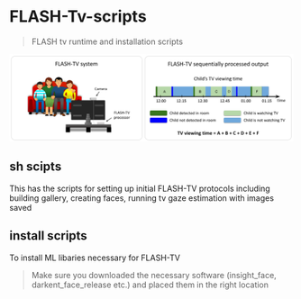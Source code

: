 # FLASH-Tv-scripts

> FLASH tv runtime and installation scripts

<img src="pngs/teaser_small.png"/>


## sh scipts
This has the scripts for setting up initial FLASH-TV protocols including building gallery, creating faces, running tv gaze estimation with images saved

## install scripts
To install ML libaries necessary for FLASH-TV 

> Make sure you downloaded the necessary software (insight_face, darkent_face_release etc.) and placed them in the right location
